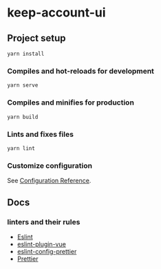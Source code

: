 # keep-account-ui

## Project setup
```
yarn install
```

### Compiles and hot-reloads for development
```
yarn serve
```

### Compiles and minifies for production
```
yarn build
```

### Lints and fixes files
```
yarn lint
```

### Customize configuration
See [Configuration Reference](https://cli.vuejs.org/config/).

## Docs

### linters and their rules

- [Eslint](https://eslint.bootcss.com/)
- [eslint-plugin-vue](https://eslint.vuejs.org/)
- [eslint-config-prettier](https://github.com/prettier/eslint-config-prettier)
- [Prettier](https://prettier.io/docs/en/index.html)
